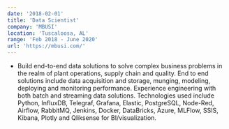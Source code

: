```yaml
---
date: '2018-02-01'
title: 'Data Scientist'
company: 'MBUSI'
location: 'Tuscaloosa, AL'
range: 'Feb 2018 - June 2020'
url: 'https://mbusi.com/'
---
```


- Build end-to-end data solutions to solve complex business problems in the realm of plant operations, supply chain and quality. End to end solutions include data acquisition and storage, munging, modeling, deploying and monitoring performance. Experience engineering with both batch and streaming data solutions. Technologies used include Python, InfluxDB, Telegraf, Grafana, Elastic, PostgreSQL, Node-Red, Airflow, RabbitMQ, Jenkins, Docker, DataBricks, Azure, MLFlow, SSIS, Kibana, Plotly and Qliksense for BI/visualization.
